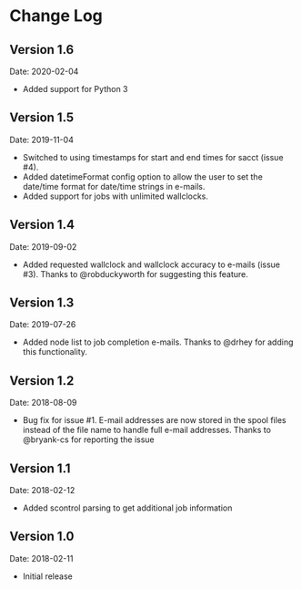 Change Log
==========

Version 1.6
-----------

Date: 2020-02-04

* Added support for Python 3

Version 1.5
-----------

Date: 2019-11-04

* Switched to using timestamps for start and end times for sacct (issue #4).
* Added datetimeFormat config option to allow the user to set the date/time format for date/time strings in e-mails.
* Added support for jobs with unlimited wallclocks.

Version 1.4
-----------

Date: 2019-09-02

* Added requested wallclock and wallclock accuracy to e-mails (issue #3). Thanks to @robduckyworth for suggesting this feature.

Version 1.3
-----------

Date: 2019-07-26

* Added node list to job completion e-mails. Thanks to @drhey for adding this functionality.

Version 1.2
-----------

Date: 2018-08-09

* Bug fix for issue #1. E-mail addresses are now stored in the spool files instead of the file name to handle full e-mail addresses. Thanks to @bryank-cs for reporting the issue

Version 1.1
-----------

Date: 2018-02-12

* Added scontrol parsing to get additional job information


Version 1.0
-----------

Date: 2018-02-11

* Initial release
